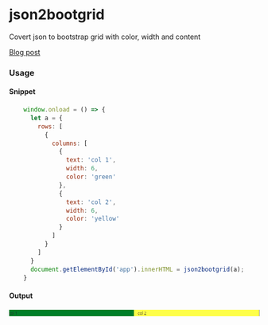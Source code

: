 # json2bootgrid

Covert json to bootstrap grid with color, width and content

[Blog post](https://medium.com/@shalithasuranga/writing-a-json-to-bootstrap-grid-parser-using-recursion-dafea39ce6cf)

### Usage

#### Snippet

```javascript
    window.onload = () => {
      let a = {
        rows: [
          {
            columns: [
              {
                text: 'col 1',
                width: 6,
                color: 'green'
              },
              {
                text: 'col 2',
                width: 6,
                color: 'yellow'
              }
            ]
          }
        ]
      }
      document.getElementById('app').innerHTML = json2bootgrid(a);
    }
```

#### Output

<img src='sample.jpg'>


